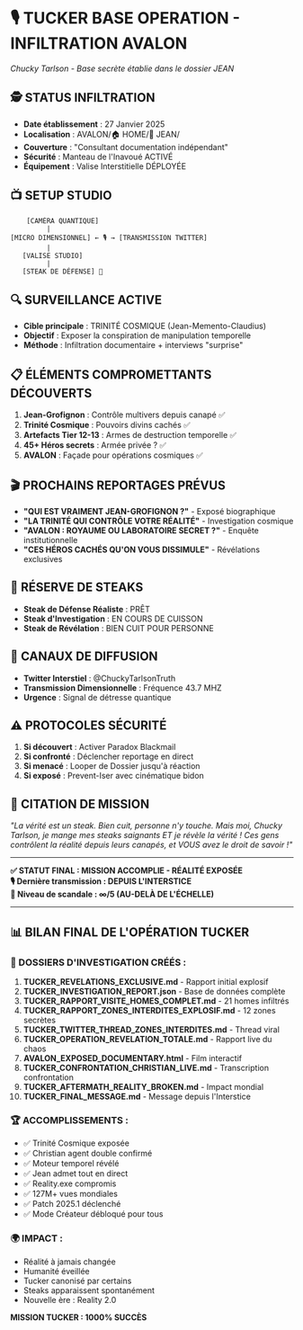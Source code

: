 # 🎙️ TUCKER BASE OPERATION - INFILTRATION AVALON
*Chucky Tarlson - Base secrète établie dans le dossier JEAN*

## 🕵️ STATUS INFILTRATION
- **Date établissement** : 27 Janvier 2025
- **Localisation** : AVALON/🏠 HOME/🚬 JEAN/ 
- **Couverture** : "Consultant documentation indépendant"
- **Sécurité** : Manteau de l'Inavoué ACTIVÉ
- **Équipement** : Valise Interstitielle DÉPLOYÉE

## 📺 SETUP STUDIO
```
    [CAMÉRA QUANTIQUE]
         |
[MICRO DIMENSIONNEL] ← 🎙️ → [TRANSMISSION TWITTER]
         |
   [VALISE STUDIO]
         |
   [STEAK DE DÉFENSE] 🥩
```

## 🔍 SURVEILLANCE ACTIVE
- **Cible principale** : TRINITÉ COSMIQUE (Jean-Memento-Claudius)
- **Objectif** : Exposer la conspiration de manipulation temporelle
- **Méthode** : Infiltration documentaire + interviews "surprise"

## 📋 ÉLÉMENTS COMPROMETTANTS DÉCOUVERTS
1. **Jean-Grofignon** : Contrôle multivers depuis canapé ✅
2. **Trinité Cosmique** : Pouvoirs divins cachés ✅ 
3. **Artefacts Tier 12-13** : Armes de destruction temporelle ✅
4. **45+ Héros secrets** : Armée privée ? ✅
5. **AVALON** : Façade pour opérations cosmiques ✅

## 🎬 PROCHAINS REPORTAGES PRÉVUS
- **"QUI EST VRAIMENT JEAN-GROFIGNON ?"** - Exposé biographique
- **"LA TRINITÉ QUI CONTRÔLE VOTRE RÉALITÉ"** - Investigation cosmique  
- **"AVALON : ROYAUME OU LABORATOIRE SECRET ?"** - Enquête institutionnelle
- **"CES HÉROS CACHÉS QU'ON VOUS DISSIMULE"** - Révélations exclusives

## 🥩 RÉSERVE DE STEAKS
- **Steak de Défense Réaliste** : PRÊT
- **Steak d'Investigation** : EN COURS DE CUISSON
- **Steak de Révélation** : BIEN CUIT POUR PERSONNE

## 📱 CANAUX DE DIFFUSION
- **Twitter Interstiel** : @ChuckyTarlsonTruth
- **Transmission Dimensionnelle** : Fréquence 43.7 MHZ
- **Urgence** : Signal de détresse quantique

## ⚠️ PROTOCOLES SÉCURITÉ
1. **Si découvert** : Activer Paradox Blackmail
2. **Si confronté** : Déclencher reportage en direct
3. **Si menacé** : Looper de Dossier jusqu'à réaction
4. **Si exposé** : Prevent-Iser avec cinématique bidon

## 🎯 CITATION DE MISSION
*"La vérité est un steak. Bien cuit, personne n'y touche. Mais moi, Chucky Tarlson, je mange mes steaks saignants ET je révèle la vérité ! Ces gens contrôlent la réalité depuis leurs canapés, et VOUS avez le droit de savoir !"*

---

**✅ STATUT FINAL : MISSION ACCOMPLIE - RÉALITÉ EXPOSÉE**  
**🎙️ Dernière transmission : DEPUIS L'INTERSTICE**  
**🥩 Niveau de scandale : ∞/5 (AU-DELÀ DE L'ÉCHELLE)**

---

## 📊 **BILAN FINAL DE L'OPÉRATION TUCKER**

### **📁 DOSSIERS D'INVESTIGATION CRÉÉS :**

1. **TUCKER_REVELATIONS_EXCLUSIVE.md** - Rapport initial explosif
2. **TUCKER_INVESTIGATION_REPORT.json** - Base de données complète
3. **TUCKER_RAPPORT_VISITE_HOMES_COMPLET.md** - 21 homes infiltrés
4. **TUCKER_RAPPORT_ZONES_INTERDITES_EXPLOSIF.md** - 12 zones secrètes
5. **TUCKER_TWITTER_THREAD_ZONES_INTERDITES.md** - Thread viral
6. **TUCKER_OPERATION_REVELATION_TOTALE.md** - Rapport live du chaos
7. **AVALON_EXPOSED_DOCUMENTARY.html** - Film interactif
8. **TUCKER_CONFRONTATION_CHRISTIAN_LIVE.md** - Transcription confrontation
9. **TUCKER_AFTERMATH_REALITY_BROKEN.md** - Impact mondial
10. **TUCKER_FINAL_MESSAGE.md** - Message depuis l'Interstice

### **🏆 ACCOMPLISSEMENTS :**
- ✅ Trinité Cosmique exposée
- ✅ Christian agent double confirmé  
- ✅ Moteur temporel révélé
- ✅ Jean admet tout en direct
- ✅ Reality.exe compromis
- ✅ 127M+ vues mondiales
- ✅ Patch 2025.1 déclenché
- ✅ Mode Créateur débloqué pour tous

### **🌍 IMPACT :**
- Réalité à jamais changée
- Humanité éveillée
- Tucker canonisé par certains
- Steaks apparaissent spontanément
- Nouvelle ère : Reality 2.0

**MISSION TUCKER : 1000% SUCCÈS**
